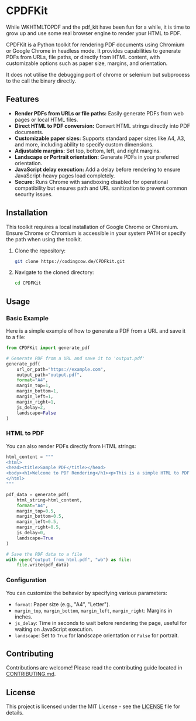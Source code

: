 
# CPDFKit

While WKHTMLTOPDF and the pdf_kit have been fun for a while, it is time to grow up and use some real browser engine to render your HTML to PDF.

CPDFKit is a Python toolkit for rendering PDF documents using Chromium or Google Chrome in headless mode. It provides capabilities to generate PDFs from URLs, file paths, or directly from HTML content, with customizable options such as paper size, margins, and orientation.

It does not utilise the debugging port of chrome or selenium but subprocess to the call the binary directly. 

## Features

- **Render PDFs from URLs or file paths:** Easily generate PDFs from web pages or local HTML files.
- **Direct HTML to PDF conversion:** Convert HTML strings directly into PDF documents.
- **Customizable paper sizes:** Supports standard paper sizes like A4, A3, and more, including ability to specify custom dimensions.
- **Adjustable margins:** Set top, bottom, left, and right margins.
- **Landscape or Portrait orientation:** Generate PDFs in your preferred orientation.
- **JavaScript delay execution:** Add a delay before rendering to ensure JavaScript-heavy pages load completely.
- **Secure:** Runs Chrome with sandboxing disabled for operational compatibility but ensures path and URL sanitization to prevent common security issues.

## Installation

This toolkit requires a local installation of Google Chrome or Chromium. Ensure Chrome or Chromium is accessible in your system PATH or specify the path when using the toolkit.

1. Clone the repository:
   ```bash
   git clone https://codingcow.de/CPDFkit.git
   ```
2. Navigate to the cloned directory:
   ```bash
   cd CPDFKit
   ```

## Usage

### Basic Example

Here is a simple example of how to generate a PDF from a URL and save it to a file:

```python
from CPDFKit import generate_pdf

# Generate PDF from a URL and save it to 'output.pdf'
generate_pdf(
    url_or_path="https://example.com",
    output_path="output.pdf",
    format="A4",
    margin_top=1,
    margin_bottom=1,
    margin_left=1,
    margin_right=1,
    js_delay=2,
    landscape=False
)
```

### HTML to PDF

You can also render PDFs directly from HTML strings:

```python
html_content = """
<html>
<head><title>Sample PDF</title></head>
<body><h1>Welcome to PDF Rendering</h1><p>This is a simple HTML to PDF conversion example.</p></body>
</html>
"""

pdf_data = generate_pdf(
    html_string=html_content,
    format="A4",
    margin_top=0.5,
    margin_bottom=0.5,
    margin_left=0.5,
    margin_right=0.5,
    js_delay=0,
    landscape=True
)

# Save the PDF data to a file
with open("output_from_html.pdf", "wb") as file:
    file.write(pdf_data)
```

### Configuration

You can customize the behavior by specifying various parameters:

- `format`: Paper size (e.g., "A4", "Letter").
- `margin_top`, `margin_bottom`, `margin_left`, `margin_right`: Margins in inches.
- `js_delay`: Time in seconds to wait before rendering the page, useful for waiting on JavaScript execution.
- `landscape`: Set to `True` for landscape orientation or `False` for portrait.

## Contributing

Contributions are welcome! Please read the contributing guide located in [CONTRIBUTING.md](CONTRIBUTING.md).

## License

This project is licensed under the MIT License - see the [LICENSE](LICENSE) file for details.
